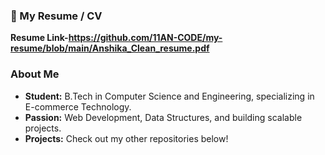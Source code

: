 ### 📄 My Resume / CV

**Resume Link-https://github.com/11AN-CODE/my-resume/blob/main/Anshika_Clean_resume.pdf**

### About Me

* **Student:** B.Tech in Computer Science and Engineering, specializing in E-commerce Technology.
* **Passion:** Web Development, Data Structures, and building scalable projects. 
* **Projects:** Check out my other repositories below!
